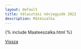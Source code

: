 ```yaml
---
layout: default
title: Választási névjegyzék 2022
description: Mátészalka
---
```


{% include Maateeszalka.html %}

[Vissza](./)